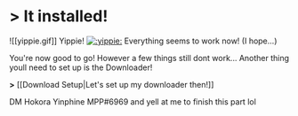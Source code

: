 # > It installed!
![[yippie.gif]]
Yippie! [![](https://cdn.discordapp.com/attachments/803186540359450664/1100686306989838416/ezgif.com-resize.gif ":yippie:")](https://cdn.discordapp.com/attachments/803186540359450664/1100686623638814771/Awesome.gif ":yippie:") Everything seems to work now! (I hope...)

You're now good to go! However a few things still dont work...
Another thing youll need to set up is the Downloader!

**>** [[Download Setup|Let's set up my downloader then!]]

DM Hokora Yinphine MPP#6969 and yell at me to finish this part lol

